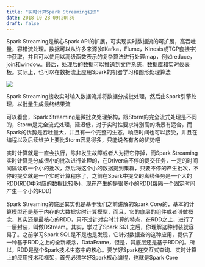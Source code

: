 ```yaml
---
title: "实时计算Spark Streaming初识"
date: 2018-10-28 09:20:30
draft: false
---
```

Spark Streaming是核心Spark API的扩展，可实现实时数据流的可扩展，高吞吐量，容错流处理。数据可以从许多来源(如Kafka，Flume，Kinesis或TCP套接字)中获取，并且可以使用以高级函数表示的复杂算法进行处理map，例如reduce，join和window。最后，处理后的数据可以推送到文件系统，数据库和实时仪表板。实际上，也可以在数据流上应用Spark的机器学习和图形处理算法

![](https://img-blog.csdnimg.cn/20181028091002337.png?x-oss-process=image/watermark,type_ZmFuZ3poZW5naGVpdGk,shadow_10,text_aHR0cHM6Ly9ibG9nLmNzZG4ubmV0L3lzXzIzMDAxNA==,size_27,color_FFFFFF,t_70)

Spark Streaming接收实时输入数据流并将数据分成批处理，然后由Spark引擎处理，以批量生成最终结果流

可以看出，Spark Streaming是微批次处理架构，跟Storm的完全流式处理是不同的，Storm是完全流式处理，延迟低，对于实时性要求特别高的场景有适合，而Spark的优势是吞吐量大，并且有一个完整的生态，响应时间也可以接受，并且在编程以及后续维护上要比Storm容易得多，只能说各有各的优势吧

实时计算就是一直会执行，除非发生故障或者人为把它停掉，而Spark Streaming实时计算是分成很小的批次进行处理的，在Driver端不停的提交任务，一定的时间间隔读取一个小的批次，然后将这个小的数据提到集群，只要不停的产生批次，不停的提交就是一个实时计算程序了，之前在Spark中提交的离线任务是一个大的RDD(RDD中对应的数据比较多)，现在产生的是很多小的RDD(每隔一个固定时间产生一个小的RDD)

Spark Streaming的底层其实也是基于我们之前讲解的Spark Core的，基本的计算模型还是基于内存的大数据实时计算模型，而且，它的底层的组件或者叫做概念，其实还是最核心的RDD，只不过针对实时计算的特点，在RDD之上，进行了一层封装，叫做DStream。其实，学过了Spark SQL之后，你理解这种封装就容易了。之前学习Spark SQL是不是也是发现，它针对数据查询这种应用，提供了一种基于RDD之上的全新概念，DataFrame，但是，其底层还是基于RDD的。所以，RDD是整个Spark技术生态中的核心。要学好Spark在交互式查询、实时计算上的应用技术和框架，首先必须学好Spark核心编程，也就是Spark Core